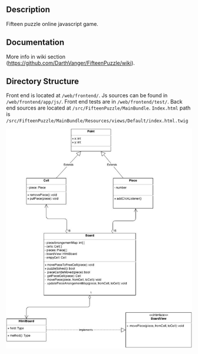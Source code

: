 Description
-----------
Fifteen puzzle online javascript game.

Documentation
-------------
More info in wiki section (https://github.com/DarthVanger/FifteenPuzzle/wiki).

Directory Structure
-------------------
Front end is located at `/web/frontend/`. Js sources can be found in `/web/frontend/app/js/`. Front end tests are in `/web/frontend/test/`.
Back end sources are located at `/src/FifteenPuzzle/MainBundle`.
`Index.html` path is `/src/FifteenPuzzle/MainBundle/Resources/views/Default/index.html.twig`

![Class Diagram](materials/uml/FifteenPuzzle.jpg)
